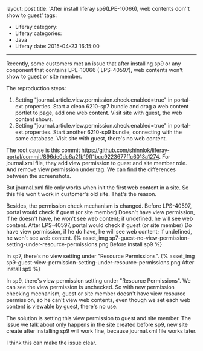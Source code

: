 layout: post
title: 'After install liferay sp9(LPE-10066), web contents don''t show to guest'
tags:
  - Liferay
category:
  - Liferay
categories:
  - Java
  - Liferay
date: 2015-04-23 16:15:00
---
Recently, some customers met an issue that after installing sp9 or any conponent that contains LPE-10066 ( LPS-40597), web contents won't show to guest or site member.

The reproduction steps:
1. Setting "journal.article.view.permission.check.enabled=true" in portal-ext.properties. Start a clean 6210-sp7 bundle and drag a web content portlet to page, add one web content. Visit site with guest, the web content shows.
2. Setting "journal.article.view.permission.check.enabled=true" in portal-ext.properties. Start another 6210-sp9 bundle, connecting with the same database. Visit site with guest, there's no web content.

The root cause is this commit https://github.com/shinnlok/liferay-portal/commit/896de0dc6a21b19ff1bcc9223677ffc6013a1274. For journal.xml file, they add view permission to guest and site member role. And remove view permission under <guest-unsupported> tag. We can find the differences between the screenshots.

But journal.xml file only works when init the first web content in a site. So this file won't work in customer's old site. That's the reason.

Besides, the permission check mechanism is changed.
Before LPS-40597, portal would check if guest (or site member) Doesn't have view permission, if he doesn't have, he won't see web content; if undefined, he will see web content.
After LPS-40597, portal would check if guest (or site member) Do have view permission, if he do have, he will see web content; if undefined, he won't see web content.
{% asset_img sp7-guest-no-view-permission-setting-under-resource-permissions.png Before install sp9 %}

In sp7, there's no view setting under "Resource Permissions".
{% asset_img sp9-guest-view-permission-setting-under-resource-permissions.png After install sp9 %}

In sp9, there's view permission setting under "Resource Permissions". We can see the view permission is unchecked. So with new permission checking mechanism, guest or site member doesn't have view resource permission, so he can't view web contents, even though we set each web content is viewable by guest, there's no use.

The solution is setting this view permission to guest and site member. The issue we talk about only happens in the site created before sp9, new site create after installing sp9 will work fine, because journal.xml file works later.

I think this can make the issue clear.